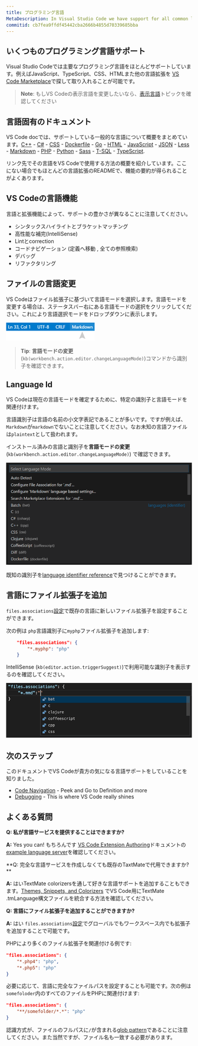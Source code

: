 ```yaml
---
title: プログラミング言語
MetaDescription: In Visual Studio Code we have support for all common languages including smart code completion and debugging.
commitid: cb7fea9ffdf45442cba2666b4855d70339685bba
---
```


## いくつものプログラミング言語サポート

Visual Studio Codeでは主要なプログラミング言語をほとんどサポートしています。例えばJavaScript、TypeScript、CSS、HTMLまた他の言語拡張を [VS Code Marketplace](https://marketplace.visualstudio.com/vscode/Languages)で探して取り入れることが可能です。

>**Note**: もしVS Codeの表示言語を変更したいなら、[表示言語](/docs/getstarted/locales.md)トピックを確認してください

## 言語固有のドキュメント

VS Code docでは、サポートしている一般的な言語について概要をまとめています。[C++](/docs/languages/cpp.html) - [C&#35;](/docs/languages/csharp.html) - [CSS](/docs/languages/css.html) - [Dockerfile](/docs/languages/dockerfile.html) - [Go](/docs/languages/go.html) - [HTML](/docs/languages/html.html) - [JavaScript](/docs/languages/javascript.html) - [JSON](/docs/languages/json.html) - [Less](/docs/languages/css.html) -
[Markdown](/docs/languages/markdown.html) - [PHP](/docs/languages/php.html) - [Python](/docs/languages/python.html) - [Sass](/docs/languages/css.html) - [T-SQL](/docs/languages/tsql.html) - [TypeScript](/docs/languages/typescript.html).

リンク先でその言語をVS Codeで使用する方法の概要を紹介しています。ここにない場合でもほとんどの言語拡張のREADMEで、機能の要約が得られることがよくあります。

## VS Codeの言語機能

言語と拡張機能によって、サポートの豊かさが異なることに注意してください。

* シンタックスハイライトとブラケットマッチング
* 高性能な補完(IntelliSense)
* Lintとcorrection
* コードナビゲーション (定義へ移動 , 全ての参照検索)
* デバッグ
* リファクタリング

## ファイルの言語変更

VS Codeはファイル拡張子に基づいて言語モードを選択します。言語モードを変更する場合は、ステータスバー右にある言語モードの選択をクリックしてください。これにより言語選択モードをドロップダウンに表示します。

![Language Selector](images/overview/languageselect.png)

>**Tip**: **言語モードの変更** (`kb(workbench.action.editor.changeLanguageMode)`)コマンドから識別子を確認できます。

## Language Id

VS Codeは現在の言語モードを確定するために、特定の識別子と言語モードを関連付けます。

言語識別子は言語の名前の小文字表記であることが多いです。ですが例えば、`Markdown`が`markdown`でないことに注意してください。なお未知の言語ファイルは`plaintext`として扱われます。

インストール済みの言語と識別子を**言語モードの変更** (`kb(workbench.action.editor.changeLanguageMode)`) で確認できます。

![language identifiers](images/overview/language-identifiers.png)

既知の識別子を[language identifier reference](/docs/languages/identifiers.md)で見つけることができます。

## 言語にファイル拡張子を追加

`files.associations`[設定](/docs/getstarted/settings.md)で既存の言語に新しいファイル拡張子を設定することができます。

次の例は `php`言語識別子に`myphp`ファイル拡張子を追加します:

```json
    "files.associations": {
        "*.myphp": "php"
    }
```

IntelliSense (`kb(editor.action.triggerSuggest)`)で利用可能な識別子を表示するのを確認してください。

![language id IntelliSense](images/overview/language-id-intellisense.png)

## 次のステップ

このドキュメントでVS Codeが貴方の気になる言語サポートをしていることを知りました。

* [Code Navigation](/docs/userguide/editingevolved.md) - Peek and Go to Definition and more
* [Debugging](/docs/userguide/debugging.md) - This is where VS Code really shines

## よくある質問

**Q: 私が言語サービスを提供することはできますか?**

**A:** Yes you can! もちろんです [VS Code Extension Authoring](/docs/extensions/overview.md)ドキュメントの [example language server](/docs/extensions/example-language-server.md)を確認してください。

**Q: 完全な言語サービスを作成しなくても既存のTaxtMateで代用できますか? **

**A:** はいTextMate colorizersを通して好きな言語サポートを追加することもできます。[Themes, Snippets, and Colorizers](/docs/extensions/themes-snippets-colorizers.md) でVS Code用にTextMate .tmLanguage構文ファイルを統合する方法を確認してください。

**Q: 言語にファイル拡張子を追加することができますか?**

**A:** はい `files.associations`[設定](/docs/getstarted/settings.md)でグローバルでもワークスペース内でも拡張子を追加することで可能です。

PHPにより多くのファイル拡張子を関連付ける例です:

```json
"files.associations": {
    "*.php4": "php",
    "*.php5": "php"
}
```

必要に応じて、言語に完全なファイルパスを設定することも可能です。次の例は`somefoloder`内のすべてのファイルをPHPに関連付けます:

```json
"files.associations": {
    "**/somefolder/*.*": "php"
}
```

認識方式が、ファイルのフルパスに`/`が含まれる[glob pattern](https://en.wikipedia.org/wiki/Glob_%28programming%29)であることに注意してください。また当然ですが、ファイル名も一致する必要があります。

